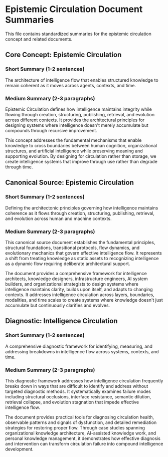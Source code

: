 # Epistemic Circulation Document Summaries

This file contains standardized summaries for the epistemic circulation concept and related documents.

## Core Concept: Epistemic Circulation

### Short Summary (1-2 sentences)
The architecture of intelligence flow that enables structured knowledge to remain coherent as it moves across agents, contexts, and time.

### Medium Summary (2-3 paragraphs)
Epistemic Circulation defines how intelligence maintains integrity while flowing through creation, structuring, publishing, retrieval, and evolution across different contexts. It provides the architectural principles for designing systems where intelligence doesn't merely accumulate but compounds through recursive improvement.

This concept addresses the fundamental mechanisms that enable knowledge to cross boundaries between human cognition, organizational structures, and artificial intelligence while preserving meaning and supporting evolution. By designing for circulation rather than storage, we create intelligence systems that improve through use rather than degrade through time.

## Canonical Source: Epistemic Circulation

### Short Summary (1-2 sentences)
Defining the architectonic principles governing how intelligence maintains coherence as it flows through creation, structuring, publishing, retrieval, and evolution across human and machine contexts.

### Medium Summary (2-3 paragraphs)
This canonical source document establishes the fundamental principles, structural foundations, transitional protocols, flow dynamics, and evolutionary mechanics that govern effective intelligence flow. It represents a shift from treating knowledge as static assets to recognizing intelligence as a dynamic flow requiring deliberate architectural support.

The document provides a comprehensive framework for intelligence architects, knowledge designers, infrastructure engineers, AI system builders, and organizational strategists to design systems where intelligence maintains clarity, builds upon itself, and adapts to changing contexts. It addresses intelligence circulation across layers, boundaries, modalities, and time scales to create systems where knowledge doesn't just accumulate but continuously clarifies and evolves.

## Diagnostic: Intelligence Circulation

### Short Summary (1-2 sentences)
A comprehensive diagnostic framework for identifying, measuring, and addressing breakdowns in intelligence flow across systems, contexts, and time.

### Medium Summary (2-3 paragraphs)
This diagnostic framework addresses how intelligence circulation frequently breaks down in ways that are difficult to identify and address without targeted diagnostic methods. It systematically examines failure modes including structural occlusions, interface resistance, semantic dilution, retrieval collapse, and evolution stagnation that impede effective intelligence flow.

The document provides practical tools for diagnosing circulation health, observable patterns and signals of dysfunction, and detailed remediation strategies for restoring proper flow. Through case studies spanning organizational knowledge architecture, AI-assisted knowledge work, and personal knowledge management, it demonstrates how effective diagnosis and intervention can transform circulation failure into compound intelligence development. 